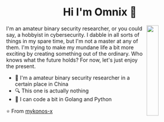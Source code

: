 
<h1 align="center">Hi I'm Omnix 👋</h1>
  
  <img src="https://raw.githubusercontent.com/Mykonos-x/Mykonos-x/refs/heads/main/peeps-avatar-alpha%20(1).png" align="right" width="25%"/>

I'm an amateur binary security researcher, or you could say, a hobbyist in cybersecurity. I dabble in all sorts of things in my spare time, but I'm not a master at any of them. I'm trying to make my mundane life a bit more exciting by creating something out of the ordinary. Who knows what the future holds? For now, let's just enjoy the present.


- 🔭 I'm a amateur binary security researcher in a certain place in China
- 🔍 This one is actually nothing
- 💬 I can code a bit in Golang and Python



⭐ From [mykonos-x](https://github.com/Mykonos-x)
